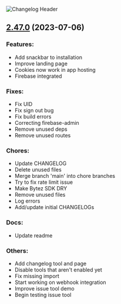 ![Changelog Header](https://cdn.bytez.com/model/output/stabilityai/stable-diffusion-xl-base-1.0/5V5AAnQMXhaxcm3h65EA1.png)

## [2.47.0](https://github.com/Bytez-com/agentic-repo/compare/v2.46.0...v2.47.0) (2023-07-06)

### Features:
- Add snackbar to installation
- Improve landing page
- Cookies now work in app hosting
- Firebase integrated

### Fixes:
- Fix UID
- Fix sign out bug
- Fix build errors
- Correcting firebase-admin
- Remove unused deps
- Remove unused routes

### Chores:
- Update CHANGELOG
- Delete unused files
- Merge branch 'main' into chore branches
- Try to fix rate limit issue
- Make Bytez SDK DRY
- Remove unused files
- Log errors
- Add/update initial CHANGELOGs

### Docs:
- Update readme

### Others:
- Add changelog tool and page
- Disable tools that aren't enabled yet
- Fix missing import
- Start working on webhook integration
- Improve issue tool demo
- Begin testing issue tool